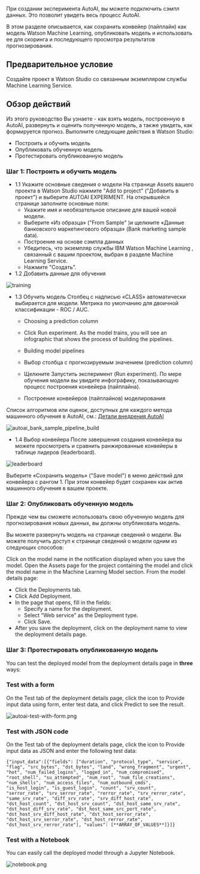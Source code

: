 При создании эксперимента AutoAI, вы можете подключить сэмпл данных. Это позволит увидеть весь процесс AutoAI.

В этом разделе описывается, как сохранить конвейер (пайплайн) как модель Watson Machine Learning, опубликовать модель и использовать ее для скоринга и последующего просмотра результатов прогнозирования.

## Предварительное условие
Создайте проект в Watson Studio со связанным экземпляром службы Machine Learning Service.

## Обзор действий
Из этого руководство  Вы узнаете - как взять модель, построенную в AutoAI, развернуть и оценить полученную модель, а также увидеть, как формируется прогноз. 
Выполните следующие действия в Watson Studio:

* Построить и обучить модель
* Опубликовать обученную модель
* Протестировать опубликованную модель

### Шаг 1: Построить и обучить модель
* 1.1 Укажите основные сведения о модели
На странице Assets вашего проекта в Watson Studio нажмите "Add to project" ("Добавить в проект") и выберите AUTOAI EXPERIMENT.
На открывшейся странице заполните основные поля:
   - Укажите имя и необязательное описание для вашей новой модели.
   - Выберите «Из образца» ("From Sample" )и щелкните «Данные банковского маркетингового образца» (Bank marketing sample data).
   - Построение на основе сэмпла данных
   - Убедитесь, что экземпляр службы IBM Watson Machine Learning , связанный с вашим проектом, выбран в разделе Machine Learning Service.
   - Нажмите "Создать".
* 1.2 Добавить данные для обучения

![training](https://github.com/vperrinfr/network_intrusion/blob/master/images/autoai_bank_sample_data.png)

* 1.3 Обучить модель
Столбец с надписью «CLASS» автоматически выбирается для модели. Метрика по умолчанию для двоичной классификации - ROC / AUC.
  - Choosing a prediction column
  - Click Run experiment. As the model trains, you will see an infographic that shows the process of building the pipelines.
  - Building model pipelines
  
  - Выбор столбца с прогнозируемым значением (prediction column)
  - Щелкните Запустить эксперимент (Run experiment). По мере обучения модели вы увидите инфографику, показывающую процесс построения конвейера (пайплайна).
  - Построение конвейеров (пайплайнов) моделирования

Список алгоритмов или оценок, доступных для каждого метода машинного обучения в AutoAI, см.: [Детали внедрения AutoAI](https://dataplatform.cloud.ibm.com/docs/content/wsj/analyze-data/autoai-details.html?audience=wdp)

![autoai_bank_sample_pipeline_build](https://github.com/vperrinfr/network_intrusion/blob/master/images/autoai_bank_sample_pipeline_build2.png)

* 1.4 Выбор конвейера
После завершения создания конвейера вы можете просмотреть и сравнить ранжированные конвейеры в таблице лидеров (leaderboard).

![leaderboard](https://github.com/vperrinfr/network_intrusion/blob/master/images/autoai_bank_sample_leaderboard2.png)

Выберите «Сохранить модель» ("Save model") в меню действий для конвейера с рангом 1. При этом конвейер будет сохранен как актив машинного обучения в вашем проекте.

### Шаг 2: Опубликовать обученную модель
Прежде чем вы сможете использовать свою обученную модель для прогнозирования новых данных, вы должны опубликовать модель.

Вы можете развернуть модель на странице сведений о модели. Вы можете получить доступ к странице сведений о модели одним из следующих способов:

Click on the model name in the notification displayed when you save the model.
Open the Assets page for the project containing the model and click the model name in the Machine Learning Model section.
From the model details page:

  - Click the Deployments tab.
  - Click Add Deployment.
  - In the page that opens, fill in the fields:
      - Specify a name for the deployment.
      - Select “Web service” as the Deployment type.
      - Click Save.
  - After you save the deployment, click on the deployment name to view the deployment details page.

### Шаг 3: Протестировать опубликованную модель
You can test the deployed model from the deployment details page in **three** ways:

### Test with a form
On the Test tab of the deployment details page, click the icon to Provide input data using form, enter test data, and click Predict to see the result.

![autoai-test-with-form.png](https://github.com/vperrinfr/network_intrusion/blob/master/images/autoai-test-with-form.png)

### Test with JSON code
On the Test tab of the deployment details page, click the icon to Provide input data as JSON and enter the following test data:

```{"input_data":[{"fields": ["duration", "protocol_type", "service", "flag", "src_bytes", "dst_bytes", "land", "wrong_fragment", "urgent", "hot", "num_failed_logins", "logged_in", "num_compromised", "root_shell", "su_attempted", "num_root", "num_file_creations", "num_shells", "num_access_files", "num_outbound_cmds", "is_host_login", "is_guest_login", "count", "srv_count", "serror_rate", "srv_serror_rate", "rerror_rate", "srv_rerror_rate", "same_srv_rate", "diff_srv_rate", "srv_diff_host_rate", "dst_host_count", "dst_host_srv_count", "dst_host_same_srv_rate", "dst_host_diff_srv_rate", "dst_host_same_src_port_rate", "dst_host_srv_diff_host_rate", "dst_host_serror_rate", "dst_host_srv_serror_rate", "dst_host_rerror_rate", "dst_host_srv_rerror_rate"], "values": [**ARRAY_OF_VALUES**]}]}```

### Test with a Notebook

You can easily call the deployed model through a Jupyter Notebook.

![notebook.png](https://github.com/vperrinfr/network_intrusion/blob/master/images/notebook.png)
